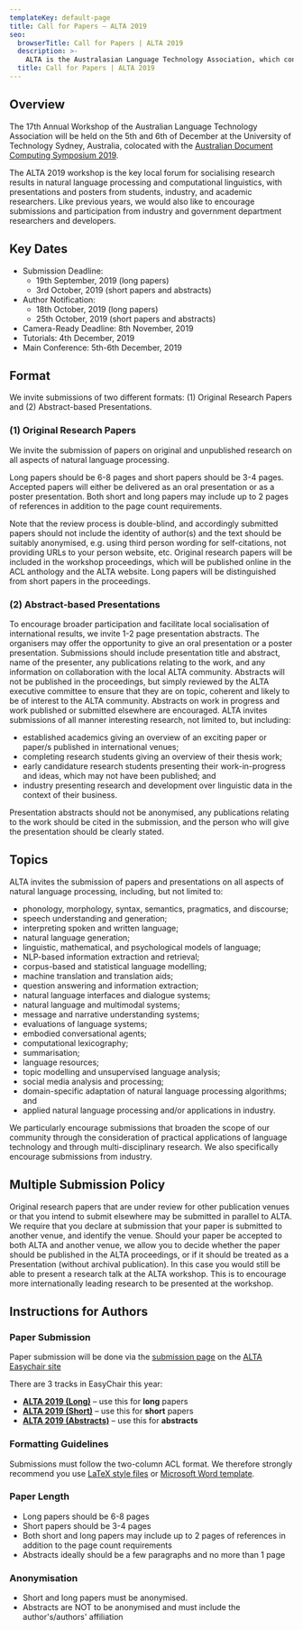 ```yaml
---
templateKey: default-page
title: Call for Papers – ALTA 2019
seo:
  browserTitle: Call for Papers | ALTA 2019
  description: >-
    ALTA is the Australasian Language Technology Association, which connects NLP researchers around Australia and New Zealand. On of the primary purposes of ALTA is organise the ALTA Workshop – the premier workshop in Australasia for sharing research in Natural Language Processing and Computational Lingustics. Submissions from students, academics and industry researchers are welcome.
  title: Call for Papers | ALTA 2019
---
```


## Overview

The 17th Annual Workshop of the Australian Language Technology Association will be held on the 5th and 6th of December at the University of Technology Sydney, Australia, colocated with the [Australian Document Computing Symposium 2019](http://adcs-conference.org/).

The ALTA 2019 workshop is the key local forum for socialising research results in natural language processing and computational linguistics, with presentations and posters from students, industry, and academic researchers. Like previous years, we would also like to encourage submissions and participation from industry and government department researchers and developers. 


## Key Dates

 - Submission Deadline:    
	 - 19th September, 2019 (long papers)
	 - 3rd October, 2019 (short papers and abstracts)
 - Author Notification:    
	 - 18th October, 2019 (long papers)
	 - 25th October, 2019 (short papers and abstracts)
 - Camera-Ready Deadline:  8th November, 2019
 - Tutorials:              4th December, 2019
 - Main Conference:        5th-6th December, 2019


## Format
We invite submissions of two different formats: (1) Original Research Papers and (2) Abstract-based Presentations.

### (1) Original Research Papers

We invite the submission of papers on original and unpublished research on all aspects of natural language processing.

Long papers should be 6-8 pages and short papers should be 3-4 pages. Accepted papers will either be delivered as an oral presentation or as a poster presentation. Both short and long papers may include up to 2 pages of references in addition to the page count requirements.

Note that the review process is double-blind, and accordingly submitted papers should not include the identity of author(s) and the text should be suitably anonymised, e.g. using third person wording for self-citations, not providing URLs to your person website, etc. Original research papers will be included in the workshop proceedings, which will be published online in the ACL anthology and the ALTA website. Long papers will be distinguished from short papers in the proceedings.

### (2) Abstract-based Presentations

To encourage broader participation and facilitate local socialisation of international results, we invite 1-2 page presentation abstracts. The organisers may offer the opportunity to give an oral presentation or a poster presentation. Submissions should include presentation title and abstract, name of the presenter, any publications relating to the work, and any information on collaboration with the local ALTA community. Abstracts will not be published in the proceedings, but simply reviewed by the ALTA executive committee to ensure that they are on topic, coherent and likely to be of interest to the ALTA community. Abstracts on work in progress and work published or submitted elsewhere are encouraged. ALTA invites submissions of all manner interesting research, not limited to, but including:

- established academics giving an overview of an exciting paper or paper/s published in international venues;
- completing research students giving an overview of their thesis work;
- early candidature research students presenting their work-in-progress and ideas, which may not have been published; and
- industry presenting research and development over linguistic data in the context of their business.

Presentation abstracts should not be anonymised, any publications relating to the work should be cited in the submission, and the person who will give the presentation should be clearly stated.


## Topics

ALTA invites the submission of papers and presentations on all aspects of natural language processing, including, but not limited to:

- phonology, morphology, syntax, semantics, pragmatics, and discourse;
- speech understanding and generation;
- interpreting spoken and written language;
- natural language generation;
- linguistic, mathematical, and psychological models of language;
- NLP-based information extraction and retrieval;
- corpus-based and statistical language modelling;
- machine translation and translation aids;
- question answering and information extraction;
- natural language interfaces and dialogue systems;
- natural language and multimodal systems;
- message and narrative understanding systems;
- evaluations of language systems;
- embodied conversational agents;
- computational lexicography;
- summarisation;
- language resources;
- topic modelling and unsupervised language analysis;
- social media analysis and processing;
- domain-specific adaptation of natural language processing algorithms; and
- applied natural language processing and/or applications in industry.

We particularly encourage submissions that broaden the scope of our community through the consideration of practical applications of language technology and through multi-disciplinary research. We also specifically encourage submissions from industry.


## Multiple Submission Policy

Original research papers that are under review for other publication venues or that you intend to submit elsewhere may be submitted in parallel to ALTA. We require that you declare at submission that your paper is submitted to another venue, and identify the venue. Should your paper be accepted to both ALTA and another venue, we allow you to decide whether the paper should be published in the ALTA proceedings, or if it should be treated as a Presentation (without archival publication). In this case you would still be able to present a research talk at the ALTA workshop. This is to encourage more internationally leading research to be presented at the workshop.

## Instructions for Authors

### Paper Submission

Paper submission will be done via the [submission page](https://easychair.org/conferences/submission_new?a=23164716) on the [ALTA Easychair site](https://easychair.org/my/conference?conf=alta2019)

There are 3 tracks in EasyChair this year:
  - **[ALTA 2019 (Long)](https://easychair.org/conferences/submission_track?track=244798&a=23164716)** – use this for **long** papers
  - **[ALTA 2019 (Short)](https://easychair.org/conferences/submission_track?track=247138&a=23164716)** – use this for **short** papers
  - **[ALTA 2019 (Abstracts)](https://easychair.org/conferences/submission_track?track=247139&a=23164716)** – use this for **abstracts**


### Formatting Guidelines

Submissions must follow the two-column ACL format. We therefore strongly recommend you use [LaTeX style files](/files/acl2019-latex.zip) or [Microsoft Word template](/files/acl2019-word.zip).

### Paper Length

  - Long papers should be 6-8 pages
  - Short papers should be 3-4 pages
  - Both short and long papers may include up to 2 pages of references in addition to the page count requirements
  - Abstracts ideally should be a few paragraphs and no more than 1 page

### Anonymisation

  - Short and long papers must be anonymised.
  - Abstracts are NOT to be anonymised and must include the author's/authors' affiliation